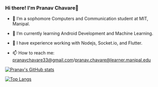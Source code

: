 ###                                                                    Hi there! I'm Pranav Chavare👋



<!--**pranavc33/pranavc33** is a ✨ _special_ ✨ repository because its `README.md` (this file) appears on your GitHub profile.

Here are some ideas to get you started:-->

- 🔭 I’m a sophomore Computers and Communication student at MIT, Manipal.

-  🌱 I’m currently learning Android Development and Machine Learning.

- 💭 I have experience working with Nodejs, Socket.io, and Flutter.  

- 📫 How to reach me: pranavchavare33@gmail.com/pranav.chavare@learner.manipal.edu



[![Pranav's GitHub stats](https://github-readme-stats.vercel.app/api?username=pranavc33)](https://github.com/anuraghazra/github-readme-stats)

[![Top Langs](https://github-readme-stats.vercel.app/api/top-langs/?username=pranavc33&layout=compact)](https://github.com/anuraghazra/github-readme-stats)
